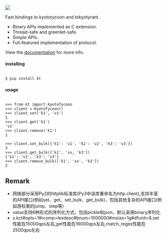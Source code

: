 ![](http://media.charlesleifer.com/blog/photos/logo.png)

Fast bindings to kyototycoon and tokyotyrant.

* Binary APIs implemented as C extension.
* Thread-safe and greenlet-safe.
* Simple APIs.
* Full-featured implementation of protocol.

View the [documentation](http://kt-lib.readthedocs.io/en/latest/) for more
info.

#### installing

```console

$ pip install kt
```

#### usage

```pycon

>>> from kt import KyotoTycoon
>>> client = KyotoTycoon()
>>> client.set('k1', 'v1')
1
>>> client.get('k1')
'v1'
>>> client.remove('k1')
1

>>> client.set_bulk({'k1': 'v1', 'k2': 'v2', 'k3': 'v3'})
3
>>> client.get_bulk(['k1', 'xx, 'k3'])
{'k1': 'v1', 'k3': 'v3'}
>>> client.remove_bulk(['k1', 'xx', 'k3'])
2
```

## Remark
- 网络部分采用Py2的httplib标准库(Py3中该库重命名为http.client),支持丰富的API接口(例如set、get、set_bulk、get_bulk)，包括其他复杂的API接口(例如游标类的jump、step等)
- value支持6种形式的序列化方式，包括pickle和json，默认采用binary序列化
- x.kct#opts=1#rcomp=lexdesc#bnum=1000000#msize=1g#dfunit=8,set性能在15000qps左右,get性能在16000qps左右,match_regex性能在2500qps左右
